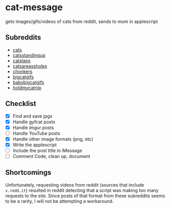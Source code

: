# cat-message
gets images/gifs/videos of cats from reddit, sends to mom in applescript

## Subreddits

- [cats](https://www.reddit.com/r/cats)
- [catsstandingup](https://www.reddit.com/r/catsstandingup)
- [catslaps](https://www.reddit.com/r/catslaps)
- [catsareassholes](https://www.reddit.com/r/catsareassholes)
- [chonkers](https://www.reddit.com/r/chonkers)
- [bigcatgifs](https://www.reddit.com/r/bigcatgifs)
- [babybigcatgifs](https://www.reddit.com/r/babybigcatgifs)
- [holdmycatnip](https://www.reddit.com/r/holdmycatnip)

## Checklist

- [X] Find and save jpgs
- [X] Handle gyfcat posts
- [X] Handle imgur posts
- [ ] Handle YouTube posts
- [X] Handle other image formats (png, etc)
- [X] Write the applescript
- [ ] Include the post title in iMessage
- [ ] Comment Code, clean up, document

## Shortcomings

Unfortunately, requesting videos from reddit (sources that include `v.redd.it`) resulted in reddit detecting that a script was making too many requests to the site. Since posts of that format from these subreddits seems to be a rarity, I will not be attempting a workaround.
